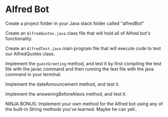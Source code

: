 # Alfred Bot

Create a project folder in your Java stack folder called "alfredBot"

Create an `AlfredQuotes.java` class file that will hold all of Alfred bot's functionality.

Create an `AlfredTest.java` main program file that will execute code to test our AlfredQuotes class.

Implement the `guestGreeting` method, and test it by first compiling the test file with the javac command and then running the test file with the java command in your terminal.

Implement the dateAnnouncement method, and test it.

Implement the answeringBeforeAlexis method, and test it.

NINJA BONUS: Implement your own method for the Alfred bot using any of the built-in String methods you've learned. Maybe he can yell..